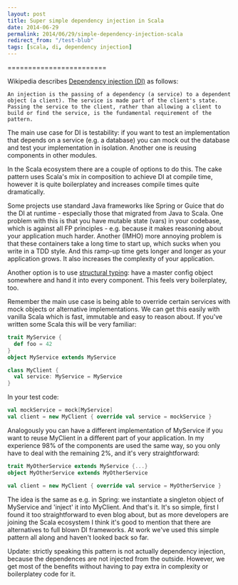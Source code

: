 ```yaml
---
layout: post
title: Super simple dependency injection in Scala
date: 2014-06-29
permalink: 2014/06/29/simple-dependency-injection-scala
redirect_from: "/test-blub"
tags: [scala, di, dependency injection]
---
```


========================

Wikipedia describes <a href="https://en.wikipedia.org/wiki/Dependency_injection">Dependency injection (DI)</a> as follows:

```An injection is the passing of a dependency (a service) to a dependent object (a client). The service is made part of the client's state. Passing the service to the client, rather than allowing a client to build or find the service, is the fundamental requirement of the pattern.```

The main use case for DI is testability: if you want to test an implementation that depends on a service (e.g. a database) you can mock out the database and test your implementation in isolation. Another one is reusing components in other modules. 

In the Scala ecosystem there are a couple of options to do this. The cake pattern uses Scala's mix in composition to achieve DI at compile time, however it is quite boilerplatey and increases compile times quite dramatically. 

Some projects use standard Java frameworks like Spring or Guice that do the DI at runtime - especially those that migrated from Java to Scala. One problem with this is that you have mutable state (vars) in your codebase, which is against all FP principles - e.g. because it makes reasoning about your application much harder. Another (IMHO) more annoying problem is that these containers take a long time to start up, which sucks when you write in a TDD style. And this ramp-up time gets longer and longer as your application grows. It also increases the complexity of your application.

Another option is to use <a href="http://jonasboner.com/2008/10/06/real-world-scala-dependency-injection-di/">structural typing</a>: have a master config object somewhere and hand it into every component. This feels very boilerplatey, too. 

Remember the main use case is being able to override certain services with mock objects or alternative implementations. We can get this easily with vanilla Scala which is fast, immutable and easy to reason about. If you've written some Scala this will be very familiar:

```scala
trait MyService {
  def foo = 42
}
object MyService extends MyService

class MyClient {
  val service: MyService = MyService
}
```

In your test code:

```scala
val mockService = mock[MyService]
val client = new MyClient { override val service = mockService }
```

Analogously you can have a different implementation of MyService if you want to reuse MyClient in a different part of your application. In my experience 98% of the components are used the same way, so you only have to deal with the remaining 2%, and it's very straightforward:

```scala
trait MyOtherService extends MyService {...}
object MyOtherService extends MyOtherService

val client = new MyClient { override val service = MyOtherService }
```

The idea is the same as e.g. in Spring: we instantiate a singleton object of MyService and 'inject' it into MyClient. And that's it. It's so simple, first I found it too straightforward to even blog about, but as more developers are joining the Scala ecosystem I think it's good to mention that there are alternatives to full blown DI frameworks. At work we've used this simple pattern all along and haven't looked back so far. 

Update: strictly speaking this pattern is not actually dependency injection, because the dependences are not injected from the outside. However, we get most of the benefits without having to pay extra in complexity or boilerplatey code for it.

